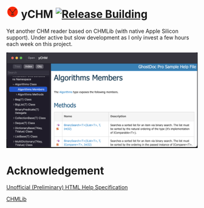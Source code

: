 ![icon](yCHM/Assets.xcassets/AppIcon.appiconset/appicon-32.png)
yCHM [![Release Building](https://github.com/iaalm/yCHM/actions/workflows/release.yml/badge.svg)](https://github.com/iaalm/yCHM/actions/workflows/release.yml)
=========

Yet another CHM reader based on CHMLib (with native Apple Silicon support). Under active but slow development as I only invest a few hours each week on this project.

![Screenshot](assets/Screenshot.png)

# Acknowledgement

[Unofficial (Preliminary) HTML Help Specification](http://www.nongnu.org/chmspec/latest/)

[CHMLib](https://github.com/jedwing/CHMLib)
